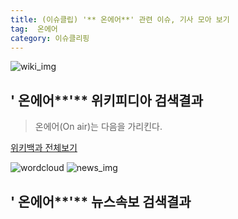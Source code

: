 ```yaml
---
title: (이슈클립) '** 온에어**' 관련 이슈, 기사 모아 보기
tag:  온에어
category: 이슈클리핑
---
```

![wiki_img](https://user-images.githubusercontent.com/42597476/44503234-41136a80-a6d0-11e8-9071-6fc6418eafe4.png)
## **'** 온에어**'** 위키피디아 검색결과
>온에어(On air)는 다음을 가리킨다.

<a href="https://ko.wikipedia.org/wiki/ 온에어" target="_blank">위키백과 전체보기</a>

![wordcloud](https://s3.ap-northeast-2.amazonaws.com/lyrics101-wordcloud/2018-09-28-1538144574.png)
![news_img](https://user-images.githubusercontent.com/42597476/44507050-1206f400-a6e4-11e8-8d98-7ffbfebb353f.png)
## **'** 온에어**'** 뉴스속보 검색결과

